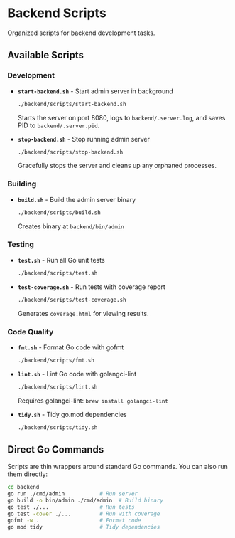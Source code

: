 # Backend Scripts

Organized scripts for backend development tasks.

## Available Scripts

### Development

- **`start-backend.sh`** - Start admin server in background

  ```bash
  ./backend/scripts/start-backend.sh
  ```

  Starts the server on port 8080, logs to `backend/.server.log`, and saves PID to `backend/.server.pid`.

- **`stop-backend.sh`** - Stop running admin server

  ```bash
  ./backend/scripts/stop-backend.sh
  ```

  Gracefully stops the server and cleans up any orphaned processes.

### Building

- **`build.sh`** - Build the admin server binary

  ```bash
  ./backend/scripts/build.sh
  ```

  Creates binary at `backend/bin/admin`

### Testing

- **`test.sh`** - Run all Go unit tests

  ```bash
  ./backend/scripts/test.sh
  ```

- **`test-coverage.sh`** - Run tests with coverage report

  ```bash
  ./backend/scripts/test-coverage.sh
  ```

  Generates `coverage.html` for viewing results.

### Code Quality

- **`fmt.sh`** - Format Go code with gofmt

  ```bash
  ./backend/scripts/fmt.sh
  ```

- **`lint.sh`** - Lint Go code with golangci-lint

  ```bash
  ./backend/scripts/lint.sh
  ```

  Requires golangci-lint: `brew install golangci-lint`

- **`tidy.sh`** - Tidy go.mod dependencies

  ```bash
  ./backend/scripts/tidy.sh
  ```

## Direct Go Commands

Scripts are thin wrappers around standard Go commands. You can also run them directly:

```bash
cd backend
go run ./cmd/admin           # Run server
go build -o bin/admin ./cmd/admin  # Build binary
go test ./...                # Run tests
go test -cover ./...         # Run with coverage
gofmt -w .                   # Format code
go mod tidy                  # Tidy dependencies
```
